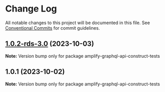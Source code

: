 # Change Log

All notable changes to this project will be documented in this file.
See [Conventional Commits](https://conventionalcommits.org) for commit guidelines.

## [1.0.2-rds-3.0](https://github.com/aws-amplify/amplify-category-api/compare/amplify-graphql-api-construct-tests@1.0.1...amplify-graphql-api-construct-tests@1.0.2-rds-3.0) (2023-10-03)

**Note:** Version bump only for package amplify-graphql-api-construct-tests

## 1.0.1 (2023-10-02)

**Note:** Version bump only for package amplify-graphql-api-construct-tests
